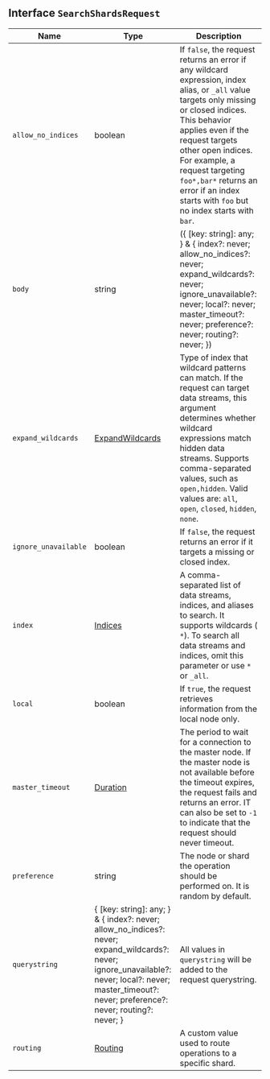 ## Interface `SearchShardsRequest`

| Name | Type | Description |
| - | - | - |
| `allow_no_indices` | boolean | If `false`, the request returns an error if any wildcard expression, index alias, or `_all` value targets only missing or closed indices. This behavior applies even if the request targets other open indices. For example, a request targeting `foo*,bar*` returns an error if an index starts with `foo` but no index starts with `bar`. |
| `body` | string | ({ [key: string]: any; } & { index?: never; allow_no_indices?: never; expand_wildcards?: never; ignore_unavailable?: never; local?: never; master_timeout?: never; preference?: never; routing?: never; }) | All values in `body` will be added to the request body. |
| `expand_wildcards` | [ExpandWildcards](./ExpandWildcards.md) | Type of index that wildcard patterns can match. If the request can target data streams, this argument determines whether wildcard expressions match hidden data streams. Supports comma-separated values, such as `open,hidden`. Valid values are: `all`, `open`, `closed`, `hidden`, `none`. |
| `ignore_unavailable` | boolean | If `false`, the request returns an error if it targets a missing or closed index. |
| `index` | [Indices](./Indices.md) | A comma-separated list of data streams, indices, and aliases to search. It supports wildcards ( `*`). To search all data streams and indices, omit this parameter or use `*` or `_all`. |
| `local` | boolean | If `true`, the request retrieves information from the local node only. |
| `master_timeout` | [Duration](./Duration.md) | The period to wait for a connection to the master node. If the master node is not available before the timeout expires, the request fails and returns an error. IT can also be set to `-1` to indicate that the request should never timeout. |
| `preference` | string | The node or shard the operation should be performed on. It is random by default. |
| `querystring` | { [key: string]: any; } & { index?: never; allow_no_indices?: never; expand_wildcards?: never; ignore_unavailable?: never; local?: never; master_timeout?: never; preference?: never; routing?: never; } | All values in `querystring` will be added to the request querystring. |
| `routing` | [Routing](./Routing.md) | A custom value used to route operations to a specific shard. |
